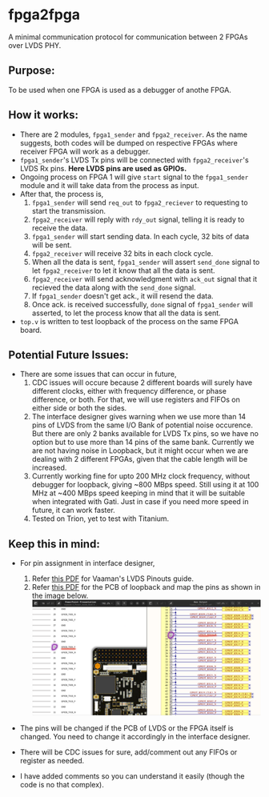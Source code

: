 # fpga2fpga
A minimal communication protocol for communication between 2 FPGAs over LVDS PHY.

## Purpose:
To be used when one FPGA is used as a debugger of anothe FPGA.

## How it works:
- There are 2 modules, `fpga1_sender` and `fpga2_receiver`. As the name suggests, both codes will be dumped on respective FPGAs where receiver FPGA will work as a debugger.
- `fpga1_sender`'s LVDS Tx pins will be connected with `fpga2_receiver`'s LVDS Rx pins. **Here LVDS pins are used as GPIOs.**
- Ongoing process on FPGA 1 will give `start` signal to the `fpga1_sender` module and it will take data from the process as input.
- After that, the process is,
    1. `fpga1_sender` will send `req_out` to `fpga2_reciever` to requesting to start the transmission.
    2. `fpga2_receiver` will reply with `rdy_out` signal, telling it is ready to receive the data.
    3. `fpga1_sender` will start sending data. In each cycle, 32 bits of data will be sent.
    4. `fpga2_receiver` will receive 32 bits in each clock cycle.
    5. When all the data is sent, `fpga1_sender` will assert `send_done` signal to let `fpga2_receiver` to let it know that all the data is sent.
    6. `fpga2_receiver` will send acknowledgment with `ack_out` signal that it recieved the data along with the `send_done` signal.
    7. If `fpga1_sender` doesn't get ack., it will resend the data.
    8. Once ack. is received successfully, `done` signal of `fpga1_sender` will asserted, to let the process know that all the data is sent.
- `top.v` is written to test loopback of the process on the same FPGA board.

## Potential Future Issues:
- There are some issues that can occur in future,
    1. CDC issues will occure because 2 different boards will surely have different clocks, either with frequency difference, or phase difference, or both. For that, we will use registers and FIFOs on either side or both the sides.
    2. The interface designer gives warning when we use more than 14 pins of LVDS from the same I/O Bank of potential noise occurence. But there are only 2 banks available for LVDS Tx pins, so we have no option but to use more than 14 pins of the same bank. Currently we are not having noise in Loopback, but it might occur when we are dealing with 2 different FPGAs, given that the cable length will be increased.
    3. Currently working fine for upto 200 MHz clock frequency, without debugger for loopback, giving ~800 MBps speed. Still using it at 100 MHz at ~400 MBps speed keeping in mind that it will be suitable when integrated with Gati. Just in case if you need more speed in future, it can work faster.
    4. Tested on Trion, yet to test with Titanium.

## Keep this in mind:
- For pin assignment in interface designer,
    1. Refer [this PDF](resources/Vaaman0.3_Pinout_Guide_Rev0.3.pdf) for Vaaman's LVDS Pinouts guide.
    2. Refer [this PDF](resources/Vaaman_LVDS_TX_RX.pdf) for the PCB of loopback and map the pins as shown in the image below.\
       ![pin_mapping](resources/pin_mapping.png)
 
 


- The pins will be changed if the PCB of LVDS or the FPGA itself is changed. You need to change it accordingly in the interface designer.
- There will be CDC issues for sure, add/comment out any FIFOs or register as needed.
- I have added comments so you can understand it easily (though the code is no that complex).
